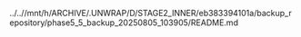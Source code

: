 ../..//mnt/h/ARCHIVE/.UNWRAP/D/STAGE2_INNER/eb383394101a/backup_repository/phase5_5_backup_20250805_103905/README.md